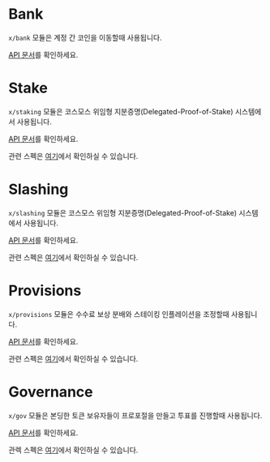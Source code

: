 # Bank

`x/bank` 모듈은 계정 간 코인을 이동할때 사용됩니다.

[API 문서](https://godoc.org/github.com/hyperspeednetwork/hsnhub/x/bank)를 확인하세요.

# Stake

`x/staking` 모듈은 코스모스 위임형 지분증명(Delegated-Proof-of-Stake) 시스템에서 사용됩니다.

[API 문서](https://godoc.org/github.com/hyperspeednetwork/hsnhub/x/staking)를 확인하세요.

관련 스펙은 [여기](https://github.com/hyperspeednetwork/hsnhub/tree/master/docs/spec/staking)에서 확인하실 수 있습니다.


# Slashing

`x/slashing` 모듈은 코스모스 위임형 지분증명(Delegated-Proof-of-Stake) 시스템에서 사용됩니다.

[API 문서](https://godoc.org/github.com/hyperspeednetwork/hsnhub/x/slashing)를 확인하세요.

관련 스펙은 [여기](https://github.com/hyperspeednetwork/hsnhub/tree/master/docs/spec/slashing)에서 확인하실 수 있습니다.

# Provisions

`x/provisions` 모듈은 수수료 보상 분배와 스테이킹 인플레이션을 조정할때 사용됩니다.

[API 문서](https://godoc.org/github.com/hyperspeednetwork/hsnhub/x/distribution)를 확인하세요.

관련 스펙은 [여기](https://github.com/hyperspeednetwork/hsnhub/tree/master/docs/spec/distribution)에서 확인하실 수 있습니다.

# Governance

`x/gov` 모듈은 본딩한 토큰 보유자들이 프로포절을 만들고 투표를 진행할때 사용됩니다.

[API 문서](https://godoc.org/github.com/hyperspeednetwork/hsnhub/x/gov)를 확인하세요.

관렉 스펙은 [여기](https://github.com/hyperspeednetwork/hsnhub/tree/master/docs/spec/governance)에서 확인하실 수 있습니다.
